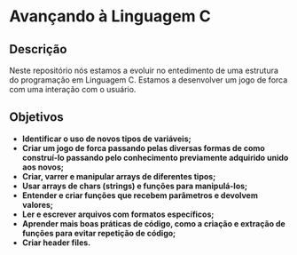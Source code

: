# Avançando à Linguagem C
## Descrição

Neste repositório nós estamos a evoluir no entedimento de uma estrutura do programação em Linguagem C.
Estamos a desenvolver um jogo de forca com uma interação com o usuário.

## Objetivos

- **Identificar o uso de novos tipos de variáveis;**
- **Criar um jogo de forca passando pelas diversas formas de como construí-lo passando pelo conhecimento previamente adquirido unido aos novos;**
- **Criar, varrer e manipular arrays de diferentes tipos;**
- **Usar arrays de chars (strings) e funções para manipulá-los;**
- **Entender e criar funções que recebem parâmetros e devolvem valores;**
- **Ler e escrever arquivos com formatos específicos;**
- **Aprender mais boas práticas de código, como a criação e extração de funções para evitar repetição de código;**
- **Criar header files.**
